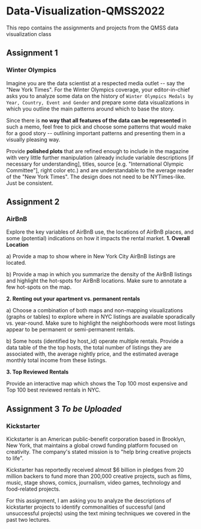 # Data-Visualization-QMSS2022
This repo contains the assignments and projects from the QMSS data visualization class 


## **Assignment 1**
### Winter Olympics

Imagine you are the data scientist at a respected media outlet -- say the "New York Times". For the Winter Olympics coverage, your editor-in-chief asks you to analyze some data on the history of `Winter Olympics Medals by Year, Country, Event and Gender` and prepare some data visualizations in which you outline the main patterns around which to base the story.

Since there is **no way that all features of the data can be represented** in such a memo, feel free to pick and choose some patterns that would make for a good story -- outlining important patterns and presenting them in a visually pleasing way. 

Provide **polished plots** that are refined enough to include in the magazine with very little further manipulation (already include variable descriptions [if necessary for understanding], titles, source [e.g. "International Olympic Committee"], right color etc.) and are understandable to the average reader of the "New York Times". The design does not need to be NYTimes-like. Just be consistent.


## **Assignment 2**
### AirBnB

Explore the key variables of AirBnB use, the locations of AirBnB places, and some (potential) indications on how it impacts the rental market.
**1. Overall Location**

a) Provide a map to show where in New York City AirBnB listings are located.

b) Provide a map in which you summarize the density of the AirBnB listings and highlight the hot-spots for AirBnB locations. Make sure to annotate a few hot-spots on the map.

**2. Renting out your apartment vs. permanent rentals**

a) Choose a combination of both maps and non-mapping visualizations (graphs or tables) to explore where in NYC listings are available sporadically vs. year-round. Make sure to highlight the neighborhoods were most listings appear to be permanent or semi-permanent rentals.

b) Some hosts (identified by host_id) operate multiple rentals. Provide a data table of the the top hosts, the total number of listings they are associated with, the average nightly price, and the estimated average monthly total income from these listings.

**3. Top Reviewed Rentals**

Provide an interactive map which shows the Top 100 most expensive and Top 100 best reviewed rentals in NYC.

## **Assignment 3** *To be Uploaded*
### Kickstarter

Kickstarter is an American public-benefit corporation based in Brooklyn, New York, that maintains a global crowd funding platform focused on creativity.  The company's stated mission is to "help bring creative projects to life". 

Kickstarter has reportedly received almost $6 billion in pledges from 20 million backers to fund more than 200,000 creative projects, such as films, music, stage shows, comics, journalism, video games, technology and food-related projects.

For this assignment, I am asking you to analyze the descriptions of kickstarter projects to identify commonalities of successful (and unsuccessful projects) using the text mining techniques we covered in the past two lectures. 
